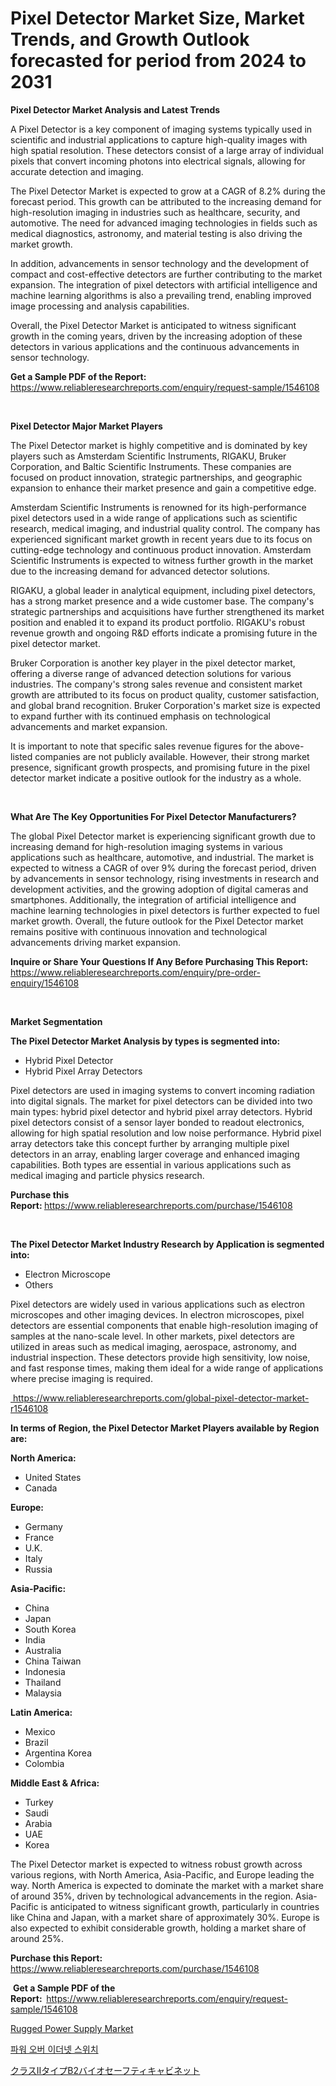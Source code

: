 <p><h1>Pixel Detector Market Size, Market Trends, and Growth Outlook forecasted for period from 2024 to 2031</h1></p><p><strong>Pixel Detector Market Analysis and Latest Trends</strong></p>
<p><p>A Pixel Detector is a key component of imaging systems typically used in scientific and industrial applications to capture high-quality images with high spatial resolution. These detectors consist of a large array of individual pixels that convert incoming photons into electrical signals, allowing for accurate detection and imaging.</p><p>The Pixel Detector Market is expected to grow at a CAGR of 8.2% during the forecast period. This growth can be attributed to the increasing demand for high-resolution imaging in industries such as healthcare, security, and automotive. The need for advanced imaging technologies in fields such as medical diagnostics, astronomy, and material testing is also driving the market growth.</p><p>In addition, advancements in sensor technology and the development of compact and cost-effective detectors are further contributing to the market expansion. The integration of pixel detectors with artificial intelligence and machine learning algorithms is also a prevailing trend, enabling improved image processing and analysis capabilities.</p><p>Overall, the Pixel Detector Market is anticipated to witness significant growth in the coming years, driven by the increasing adoption of these detectors in various applications and the continuous advancements in sensor technology.</p></p>
<p><strong>Get a Sample PDF of the Report:&nbsp;</strong> <a href="https://www.reliableresearchreports.com/enquiry/request-sample/1546108">https://www.reliableresearchreports.com/enquiry/request-sample/1546108</a></p>
<p>&nbsp;</p>
<p><strong>Pixel Detector Major Market Players</strong></p>
<p><p>The Pixel Detector market is highly competitive and is dominated by key players such as Amsterdam Scientific Instruments, RIGAKU, Bruker Corporation, and Baltic Scientific Instruments. These companies are focused on product innovation, strategic partnerships, and geographic expansion to enhance their market presence and gain a competitive edge.</p><p>Amsterdam Scientific Instruments is renowned for its high-performance pixel detectors used in a wide range of applications such as scientific research, medical imaging, and industrial quality control. The company has experienced significant market growth in recent years due to its focus on cutting-edge technology and continuous product innovation. Amsterdam Scientific Instruments is expected to witness further growth in the market due to the increasing demand for advanced detector solutions.</p><p>RIGAKU, a global leader in analytical equipment, including pixel detectors, has a strong market presence and a wide customer base. The company's strategic partnerships and acquisitions have further strengthened its market position and enabled it to expand its product portfolio. RIGAKU's robust revenue growth and ongoing R&D efforts indicate a promising future in the pixel detector market.</p><p>Bruker Corporation is another key player in the pixel detector market, offering a diverse range of advanced detection solutions for various industries. The company's strong sales revenue and consistent market growth are attributed to its focus on product quality, customer satisfaction, and global brand recognition. Bruker Corporation's market size is expected to expand further with its continued emphasis on technological advancements and market expansion.</p><p>It is important to note that specific sales revenue figures for the above-listed companies are not publicly available. However, their strong market presence, significant growth prospects, and promising future in the pixel detector market indicate a positive outlook for the industry as a whole.</p></p>
<p>&nbsp;</p>
<p><strong>What Are The Key Opportunities For Pixel Detector Manufacturers?</strong></p>
<p><p>The global Pixel Detector market is experiencing significant growth due to increasing demand for high-resolution imaging systems in various applications such as healthcare, automotive, and industrial. The market is expected to witness a CAGR of over 9% during the forecast period, driven by advancements in sensor technology, rising investments in research and development activities, and the growing adoption of digital cameras and smartphones. Additionally, the integration of artificial intelligence and machine learning technologies in pixel detectors is further expected to fuel market growth. Overall, the future outlook for the Pixel Detector market remains positive with continuous innovation and technological advancements driving market expansion.</p></p>
<p><strong>Inquire or Share Your Questions If Any Before Purchasing This Report:</strong> <a href="https://www.reliableresearchreports.com/enquiry/pre-order-enquiry/1546108">https://www.reliableresearchreports.com/enquiry/pre-order-enquiry/1546108</a></p>
<p>&nbsp;</p>
<p><strong>Market Segmentation</strong></p>
<p><strong>The Pixel Detector Market Analysis by types is segmented into:</strong></p>
<p><ul><li>Hybrid Pixel Detector</li><li>Hybrid Pixel Array Detectors</li></ul></p>
<p><p>Pixel detectors are used in imaging systems to convert incoming radiation into digital signals. The market for pixel detectors can be divided into two main types: hybrid pixel detector and hybrid pixel array detectors. Hybrid pixel detectors consist of a sensor layer bonded to readout electronics, allowing for high spatial resolution and low noise performance. Hybrid pixel array detectors take this concept further by arranging multiple pixel detectors in an array, enabling larger coverage and enhanced imaging capabilities. Both types are essential in various applications such as medical imaging and particle physics research.</p></p>
<p><strong>Purchase this Report:&nbsp;</strong><a href="https://www.reliableresearchreports.com/purchase/1546108">https://www.reliableresearchreports.com/purchase/1546108</a></p>
<p>&nbsp;</p>
<p><strong>The Pixel Detector Market Industry Research by Application is segmented into:</strong></p>
<p><ul><li>Electron Microscope</li><li>Others</li></ul></p>
<p><p>Pixel detectors are widely used in various applications such as electron microscopes and other imaging devices. In electron microscopes, pixel detectors are essential components that enable high-resolution imaging of samples at the nano-scale level. In other markets, pixel detectors are utilized in areas such as medical imaging, aerospace, astronomy, and industrial inspection. These detectors provide high sensitivity, low noise, and fast response times, making them ideal for a wide range of applications where precise imaging is required.</p></p>
<p><a href="https://www.reliableresearchreports.com/global-pixel-detector-market-r1546108">&nbsp;https://www.reliableresearchreports.com/global-pixel-detector-market-r1546108</a></p>
<p><strong>In terms of Region, the Pixel Detector Market Players available by Region are:</strong></p>
<p>
    <p> <strong> North America: </strong>
        <ul>
            <li>United States</li>
            <li>Canada</li>
        </ul>
        </p> 
    <p> <strong> Europe: </strong>
        <ul>
            <li>Germany</li>
            <li>France</li>
            <li>U.K.</li>
            <li>Italy</li>
            <li>Russia</li>
        </ul>
        </p> 
    <p> <strong> Asia-Pacific: </strong>
        <ul>
            <li>China</li>
            <li>Japan</li>
            <li>South Korea</li>
            <li>India</li>
            <li>Australia</li>
            <li>China Taiwan</li>
            <li>Indonesia</li>
            <li>Thailand</li>
            <li>Malaysia</li>
        </ul>
        </p> 
    <p> <strong> Latin America: </strong>
        <ul>
            <li>Mexico</li>
            <li>Brazil</li>
            <li>Argentina Korea</li>
            <li>Colombia</li>
        </ul>
        </p> 
    <p> <strong> Middle East & Africa: </strong>
        <ul>
            <li>Turkey</li>
            <li>Saudi</li>
            <li>Arabia</li>
            <li>UAE</li>
            <li>Korea</li>
        </ul>
    </p>
    </p>
<p><p>The Pixel Detector market is expected to witness robust growth across various regions, with North America, Asia-Pacific, and Europe leading the way. North America is expected to dominate the market with a market share of around 35%, driven by technological advancements in the region. Asia-Pacific is anticipated to witness significant growth, particularly in countries like China and Japan, with a market share of approximately 30%. Europe is also expected to exhibit considerable growth, holding a market share of around 25%.</p></p>
<p><strong>Purchase this Report: </strong><a href="https://www.reliableresearchreports.com/purchase/1546108">https://www.reliableresearchreports.com/purchase/1546108</a></p>
<p>&nbsp;<strong>Get a Sample PDF of the Report:&nbsp;&nbsp;</strong><a href="https://www.reliableresearchreports.com/enquiry/request-sample/1546108">https://www.reliableresearchreports.com/enquiry/request-sample/1546108</a></p>
<p><strong></strong></p>
<p><p><a href="https://sudsy-motorcycle-bbc.notion.site/Rugged-Power-Supply-Market-Furnishes-Information-on-Market-Share-Market-Trends-and-Market-Growth-1e1e0da6640f406db89fb59badd31a18">Rugged Power Supply Market</a></p><p><a href="https://medium.com/@thadnader1941/%ED%8C%8C%EC%9B%8C-%EC%98%A4%EB%B2%84-%EC%9D%B4%EB%8D%94%EB%84%B7-%EC%8A%A4%EC%9C%84%EC%B9%98-%EC%8B%9C%EC%9E%A5-%EA%B7%9C%EB%AA%A8%EB%8A%94-%EA%B8%80%EB%A1%9C%EB%B2%8C-%EC%82%B0%EC%97%85%EC%97%90%EC%84%9C-%EC%B5%9C%EA%B3%A0%EC%9D%98-%EB%A7%88%EC%BC%80%ED%8C%85-%EC%B1%84%EB%84%90%EC%9D%84-%EB%82%98%ED%83%80%EB%83%85%EB%8B%88%EB%8B%A4-326b405ce09f">파워 오버 이더넷 스위치</a></p><p><a href="https://medium.com/@johneahan44556754/%E3%82%AF%E3%83%A9%E3%82%B9ii%E3%82%BF%E3%82%A4%E3%83%97b2%E3%83%90%E3%82%A4%E3%82%AA%E3%82%BB%E3%83%BC%E3%83%95%E3%83%86%E3%82%A3%E3%82%AD%E3%83%A3%E3%83%93%E3%83%8D%E3%83%83%E3%83%88%E3%81%AE%E5%B8%82%E5%A0%B4%E8%AA%BF%E6%9F%BB%E5%A0%B1%E5%91%8A%E6%9B%B8-%E3%81%9D%E3%81%AE%E6%AD%B4%E5%8F%B2%E3%81%A82031%E5%B9%B4%E3%81%BE%E3%81%A7%E3%81%AE%E4%BA%88%E6%B8%AC-7d48c357c251">クラスIIタイプB2バイオセーフティキャビネット</a></p></p>